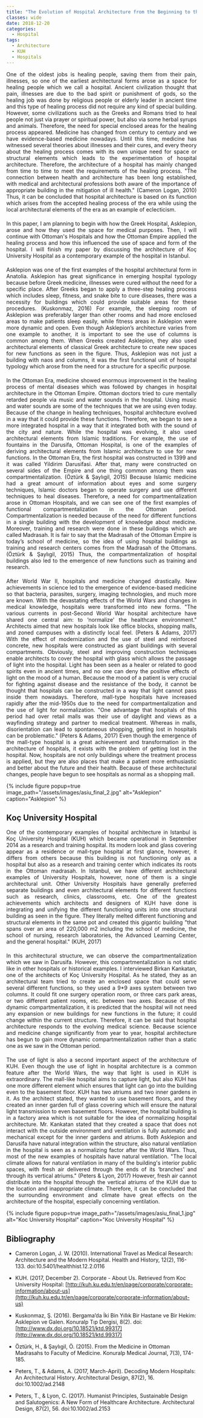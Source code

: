 ```yaml
---
title: "The Evolution of Hospital Architecture from the Beginning to the Present Day: Koç University Hospital"
classes: wide
date: 2018-12-20
categories:
  - Hospital
tags:
  - Architecture
  - KUH
  - Hospitals
---
```


<div style="text-align: justify;">

  One of the oldest jobs is healing people, saving them from their pain, illnesses, so one of the earliest architectural forms arose as a space for healing people which we call a hospital. Ancient civilization thought that pain, illnesses are due to the bad spirit or punishment of gods, so the healing job was done by religious people or elderly leader in ancient time and this type of healing process did not require any kind of special building. However, some civilizations such as the Greeks and Romans tried to heal people not just via prayer or spiritual power, but also via some herbal syrups and animals. Therefore, the need for special enclosed areas for the healing process appeared. Medicine has changed from century to century and we have evidence-based medicine nowadays. Until this time, medicine has witnessed several theories about illnesses and their cures, and every theory about the healing process comes with its own unique need for space or structural elements which leads to the experimentation of hospital architecture. Therefore, the architecture of a hospital has mainly changed from time to time to meet the requirements of the healing process. "The connection between health and architecture has been long established, with medical and architectural professions both aware of the importance of appropriate building in the mitigation of ill health." (Cameron Logan, 2010) Thus, it can be concluded that hospital architecture is based on its function which arises from the accepted healing process of the era while using the local architectural elements of the era as an example of eclecticism.

</div>
<div style="text-align: justify; margin-bottom: 20px;"></div>
<div style="text-align: justify;">

  In this paper, I am planning to begin with how the Greek Hospital, Asklepion, arose and how they used the space for medical purposes. Then, I will continue with Ottoman's Hospitals and how the Ottoman Empire applied the healing process and how this influenced the use of space and form of the hospital. I will finish my paper by discussing the architecture of Koç University Hospital as a contemporary example of the hospital in Istanbul.

</div>
<div style="text-align: justify; margin-bottom: 20px;"></div>
<div style="text-align: justify;">

  Asklepion was one of the first examples of the hospital architectural form in Anatolia. Asklepion has great significance in emerging hospital typology because before Greek medicine, illnesses were cured without the need for a specific place. After Greeks began to apply a three-step healing process which includes sleep, fitness, and snake bite to cure diseases, there was a necessity for buildings which could provide suitable areas for these procedures. (Kuskonmaz, 2016) For example, the sleeping room of Asklepion was preferably larger than other rooms and had more enclosed areas to make patients sleep easily, while fitness areas in Asklepion were more dynamic and open. Even though Asklepion’s architecture varies from one example to another, it is important to see the use of columns is common among them. When Greeks created Asklepion, they also used architectural elements of classical Greek architecture to create new spaces for new functions as seen in the figure. Thus, Asklepion was not just a building with naos and columns, it was the first functional unit of hospital typology which arose from the need for a structure for a specific purpose.

</div>
<div style="text-align: justify; margin-bottom: 20px;"></div>
<div style="text-align: justify;">

  In the Ottoman Era, medicine showed enormous improvement in the healing process of mental diseases which was followed by changes in hospital architecture in the Ottoman Empire. Ottoman doctors tried to cure mentally retarded people via music and water sounds in the hospital. Using music and water sounds are some of the techniques that we are using even today. Because of the change in healing techniques, hospital architecture evolved in a way that it could provide these functions. Therefore, we began to see a more integrated hospital in a way that it integrated both with the sound of the city and nature. While the hospital was evolving, it also used architectural elements from Islamic traditions. For example, the use of fountains in the Darusifa, Ottoman Hospital, is one of the examples of deriving architectural elements from Islamic architecture to use for new functions. In the Ottoman Era, the first hospital was constructed in 1399 and it was called Yildirim Darusifasi. After that, many were constructed on several sides of the Empire and one thing common among them was compartmentalization. (Öztürk & Şaylıgil, 2015) Because Islamic medicine had a great amount of information about eyes and some surgery techniques, Islamic doctors began to operate surgery and use different techniques to heal diseases. Therefore, a need for compartmentalization arose in Ottoman Hospitals, and we can see one of the first examples of functional compartmentalization in the Ottoman period. Compartmentalization is needed because of the need for different functions in a single building with the development of knowledge about medicine. Moreover, training and research were done in these buildings which are called Madrasah. It is fair to say that the Madrasah of the Ottoman Empire is today’s school of medicine, so the idea of using hospital buildings as training and research centers comes from the Madrasah of the Ottomans. (Öztürk & Şaylıgil, 2015) Thus, the compartmentalization of hospital buildings also led to the emergence of new functions such as training and research.

</div>
<div style="text-align: justify; margin-bottom: 20px;"></div>
<div style="text-align: justify;">

  After World War II, hospitals and medicine changed drastically. New achievements in science led to the emergence of evidence-based medicine so that bacteria, parasites, surgery, imaging technologies, and much more are known. With the devastating effects of the World Wars and changes in medical knowledge, hospitals were transformed into new forms. "The various currents in post-Second World War hospital architecture have shared one central aim: to ‘normalize' the healthcare environment." Architects aimed that new hospitals look like office blocks, shopping malls, and zoned campuses with a distinctly local feel. (Peters & Adams, 2017) With the effect of modernization and the use of steel and reinforced concrete, new hospitals were constructed as giant buildings with several compartments. Obviously, steel and improving construction techniques enable architects to cover the hospital with glass which allows the passage of light into the hospital. Light has been seen as a healer or related to good spirits even in ancient times, and no one can deny the positive effects of light on the mood of a human. Because the mood of a patient is very crucial for fighting against disease and the resistance of the body, it cannot be thought that hospitals can be constructed in a way that light cannot pass inside them nowadays. Therefore, mall-type hospitals have increased rapidly after the mid-1950s due to the need for compartmentalization and the use of light for normalization. "One advantage that hospitals of this period had over retail malls was their use of daylight and views as a wayfinding strategy and partner to medical treatment. Whereas in malls, disorientation can lead to spontaneous shopping, getting lost in hospitals can be problematic." (Peters & Adams, 2017) Even though the emergence of the mall-type hospital is a great achievement and transformation in the architecture of hospitals, it exists with the problem of getting lost in the hospital. Now, hospitals are not only buildings where the treatment process is applied, but they are also places that make a patient more enthusiastic and better about the future and their health. Because of these architectural changes, people have begun to see hospitals as normal as a shopping mall.

</div>

{% include figure popup=true image_path="/assets/images/asiu_final_2.jpg" alt="Asklepion" caption="Asklepion" %}


## Koç University Hospital

<div style="text-align: justify;">

  One of the contemporary examples of hospital architecture in Istanbul is Koç University Hospital (KUH) which became operational in September 2014 as a research and training hospital. Its modern look and glass covering appear as a residence or mall-type hospital at first glance, however, it differs from others because this building is not functioning only as a hospital but also as a research and training center which indicates its roots in the Ottoman madrasah. In Istanbul, we have different architectural examples of University Hospitals, however, none of them is a single architectural unit. Other University Hospitals have generally preferred separate buildings and even architectural elements for different functions such as research, clinics, classrooms, etc. One of the greatest achievements which architects and designers of KUH have done is integrating and unifying the different functioning units into one structural building as seen in the figure. They literally melted different functioning and structural elements in the same pot and created this gigantic building "that spans over an area of 220,000 m2 including the school of medicine, the school of nursing, research laboratories, the Advanced Learning Center, and the general hospital." (KUH, 2017)

</div>
<div style="text-align: justify; margin-bottom: 20px;"></div>
<div style="text-align: justify;">

  In this architectural structure, we can observe the compartmentalization which we saw in Darusifa. However, this compartmentalization is not static like in other hospitals or historical examples. I interviewed Birkan Kankatan, one of the architects of Koç University Hospital. As he stated, they as an architectural team tried to create an enclosed space that could serve several different functions, so they used a 9*9 axes system between two columns. It could fit one surgery operation room, or three cars park areas, or two different patient rooms, etc. between two axes. Because of this dynamic compartmentalization, it is predicted that the hospital will not need any expansion or new buildings for new functions in the future; it could change within the current structure. Therefore, it can be said that hospital architecture responds to the evolving medical science. Because science and medicine change significantly from year to year, hospital architecture has begun to gain more dynamic compartmentalization rather than a static one as we saw in the Ottoman period.

</div>
<div style="text-align: justify; margin-bottom: 20px;"></div>
<div style="text-align: justify;">

  The use of light is also a second important aspect of the architecture of KUH. Even though the use of light in hospital architecture is a common feature after the World Wars, the way that light is used in KUH is extraordinary. The mall-like hospital aims to capture light, but also KUH has one more different element which ensures that light can go into the building even to the basement floor. KUH has two atriums and two inner gardens in it. As the architect stated, they wanted to use basement floors, and they created an inner garden full of glass covering which will ensure the natural light transmission to even basement floors. However, the hospital building is in a factory area which is not suitable for the idea of normalizing hospital architecture. Mr. Kankatan stated that they created a space that does not interact with the outside environment and ventilation is fully automatic and mechanical except for the inner gardens and atriums. Both Asklepion and Darusifa have natural integration within the structure, also natural ventilation in the hospital is seen as a normalizing factor after the World Wars. Thus, most of the new examples of hospitals have natural ventilation. "The local climate allows for natural ventilation in many of the building's interior public spaces, with fresh air delivered through the ends of its ‘branches' and through its vertical atriums." (Peters & Lyon, 2017) However, fresh air cannot distribute into the hospital through the vertical atriums of the KUH due to the location and inappropriate climate. Therefore, it can be concluded that the surrounding environment and climate have great effects on the architecture of the hospital, especially concerning ventilation.

</div>


{% include figure popup=true image_path="/assets/images/asiu_final_1.jpg" alt="Koc University Hospital" caption="Koc University Hospital" %}


## Bibliography

- Cameron Logan, J. W. (2010). International Travel as Medical Research: Architecture and the Modern Hospital. Health and History, 12(2), 116-133. doi:10.5401/healthhist.12.2.0116

- KUH. (2017, December 2). Corporate - About Us. Retrieved from Koc University Hospital: [http://kuh.ku.edu.tr/en/page/corporate/corporate-information/about-us](http://kuh.ku.edu.tr/en/page/corporate/corporate-information/about-us)

- Kuskonmaz, Ş. (2016). Bergama’da İki Bin Yıllık Bir Hastane ve Bir Hekim: Asklepion ve Galen. Konuralp Tıp Dergisi, 8(2). doi:[http://www.dx.doi.org/10.18521/ktd.99317](http://www.dx.doi.org/10.18521/ktd.99317)

- Öztürk, H., & Şaylıgil, Ö. (2015). From the Medicine in Ottoman Madrasahs to Faculty of Medicine. Konuralp Medical Journal, 7(3), 174-185.

- Peters, T., & Adams, A. (2017, March-April). Decoding Modern Hospitals: An Architectural History. Architectural Design, 87(2), 16. doi:10.1002/ad.2148

- Peters, T., & Lyon, C. (2017). Humanist Principles, Sustainable Design and Salutogenics: A New Form of Healthcare Architecture. Architectural Design, 87(2), 56. doi:10.1002/ad.2153
